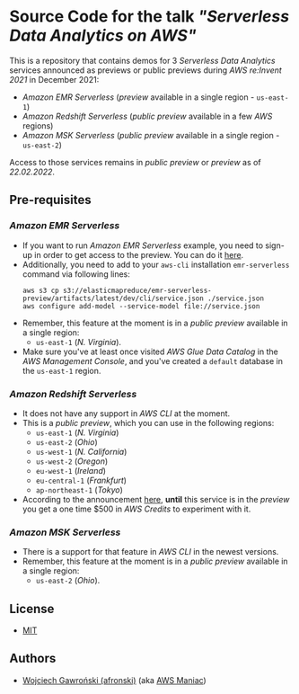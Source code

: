 # Source Code for the talk *"Serverless Data Analytics on AWS"*

This is a repository that contains demos for 3 *Serverless Data Analytics* services announced as previews or public
previews during *AWS re:Invent 2021* in December 2021:

- *Amazon EMR Serverless* (*preview* available in a single region - `us-east-1`)
- *Amazon Redshift Serverless* (*public preview* available in a few *AWS* regions)
- *Amazon MSK Serverless* (*public preview* available in a single region - `us-east-2`)

Access to those services remains in *public preview* or *preview* as of *22.02.2022*.

## Pre-requisites

### *Amazon EMR Serverless*

- If you want to run *Amazon EMR Serverless* example, you need to sign-up in order to get access to the preview. You
  can do it [here](https://pages.awscloud.com/EMR-Serverless-Preview.html).
- Additionally, you need to add to your `aws-cli` installation `emr-serverless` command via following lines:
  ```shell
  aws s3 cp s3://elasticmapreduce/emr-serverless-preview/artifacts/latest/dev/cli/service.json ./service.json
  aws configure add-model --service-model file://service.json
  ```
- Remember, this feature at the moment is in a *public preview* available in a single region:
  - `us-east-1` (*N. Virginia*).
- Make sure you've at least once visited *AWS Glue Data Catalog* in the *AWS Management Console*, and you've created
  a `default` database in the `us-east-1` region.

### *Amazon Redshift Serverless*

- It does not have any support in *AWS CLI* at the moment.
- This is a *public preview*, which you can use in the following regions:
  - `us-east-1` (*N. Virginia*)
  - `us-east-2` (*Ohio*)
  - `us-west-1` (*N. California*)
  - `us-west-2` (*Oregon*)
  - `eu-west-1` (*Ireland*)
  - `eu-central-1` (*Frankfurt*)
  - `ap-northeast-1` (*Tokyo*)
- According to the announcement [here](https://aws.amazon.com/blogs/aws/introducing-amazon-redshift-serverless-run-analytics-at-any-scale-without-having-to-manage-infrastructure/),
  **until** this service is in the *preview* you get a one time $500 in *AWS Credits* to experiment with it.

### *Amazon MSK Serverless*

- There is a support for that feature in *AWS CLI* in the newest versions.
- Remember, this feature at the moment is in a *public preview* available in a single region:
  - `us-east-2` (*Ohio*).

## License

- [MIT](LICENSE)

## Authors

- [Wojciech Gawroński (afronski)](https://github.com/afronski) (aka [AWS Maniac](https://awsmaniac.com))
